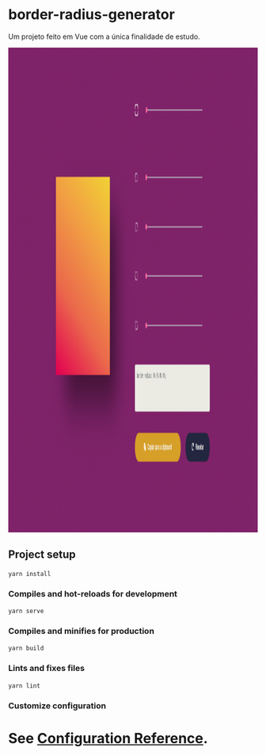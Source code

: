 # border-radius-generator
Um projeto feito em Vue com a única finalidade de estudo.

<img style="margin: 0 auto" width="1848" height="979" src="src/assets/printTela.png" alt="Tela do projeto">

## Project setup
```
yarn install
```

### Compiles and hot-reloads for development
```
yarn serve
```

### Compiles and minifies for production
```
yarn build
```

### Lints and fixes files
```
yarn lint
```

### Customize configuration
See [Configuration Reference](https://cli.vuejs.org/config/).
=======
